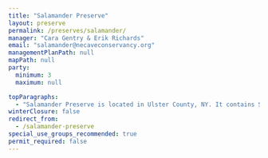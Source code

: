 ```yaml
---
title: "Salamander Preserve"
layout: preserve
permalink: /preserves/salamander/
manager: "Cara Gentry & Erik Richards"
email: "salamander@necaveconservancy.org"
managementPlanPath: null
mapPath: null
party:
  minimum: 3
  maximum: null

topParagraphs:
  - "Salamander Preserve is located in Ulster County, NY. It contains Salamander Cave, a horizontal cave with approximately 700 feet of mapped passage."
winterClosure: false
redirect_from:
  - /salamander-preserve
special_use_groups_recommended: true
permit_required: false
---
```

